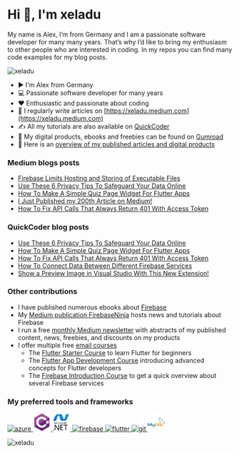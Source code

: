# Hi 👋, I'm xeladu

My name is Alex, I’m from Germany and I am a passionate software developer for many many years. That’s why I’d like to bring my enthusiasm to other people who are interested in coding. In my repos you can find many code examples for my blog posts.

<p align="left"> <img src="https://komarev.com/ghpvc/?username=xeladu&label=Profile%20views&color=44ff00&style=plastic" alt="xeladu" /> </p>

- ▶  I'm Alex from Germany
- 💻 Passionate software developer for many years
- ❤  Enthusiastic and passionate about coding
- 📝 I regularly write articles on [https://xeladu.medium.com](https://xeladu.medium.com)
- ✍ All my tutorials are also available on [QuickCoder](https://quickcoder.org)
- 🏬 My digital products, ebooks and freebies can be found on [Gumroad](https://xeladu.gumroad.com)
- 📙 Here is an [overview of my published articles and digital products](https://xeladu.medium.com/%E2%84%B9-xeladus-info-point-find-quickly-what-you-need-bbe620e97d8c)

### Medium blogs posts
<!-- BLOG-POST-LIST:START -->
- [Firebase Limits Hosting and Storing of Executable Files](https://medium.com/firebase-ninja/firebase-limits-hosting-and-storing-of-executable-files-f300541b7f41?source=rss-ae1e6291afc3------2)
- [Use These 6 Privacy Tips To Safeguard Your Data Online](https://levelup.gitconnected.com/use-these-6-privacy-tips-to-safeguard-your-data-online-d758dab449d3?source=rss-ae1e6291afc3------2)
- [How To Make A Simple Quiz Page Widget For Flutter Apps](https://levelup.gitconnected.com/how-to-make-a-simple-quiz-page-widget-for-flutter-apps-4cf579531df2?source=rss-ae1e6291afc3------2)
- [I Just Published my 200th Article on Medium!](https://xeladu.medium.com/i-just-published-my-200th-article-on-medium-a672786621ac?source=rss-ae1e6291afc3------2)
- [How To Fix API Calls That Always Return 401 With Access Token](https://xeladu.medium.com/how-to-fix-api-calls-that-always-return-401-with-access-token-7fb4beb99878?source=rss-ae1e6291afc3------2)
<!-- BLOG-POST-LIST:END -->

### QuickCoder blog posts
<!-- QC-BLOG-POST-LIST:START -->
- [Use These 6 Privacy Tips To Safeguard Your Data Online](https://quickcoder.org/six-privacy-tips-to-safeguard-your-data-online/?utm_source=rss&utm_medium=rss&utm_campaign=six-privacy-tips-to-safeguard-your-data-online)
- [How To Make A Simple Quiz Page Widget For Flutter Apps](https://quickcoder.org/how-to-make-a-simple-quiz-page-widget-for-flutter-apps/?utm_source=rss&utm_medium=rss&utm_campaign=how-to-make-a-simple-quiz-page-widget-for-flutter-apps)
- [How To Fix API Calls That Always Return 401 With Access Token](https://quickcoder.org/api-always-returns-401-when-using-an-access-token/?utm_source=rss&utm_medium=rss&utm_campaign=api-always-returns-401-when-using-an-access-token)
- [How To Connect Data Between Different Firebase Services](https://quickcoder.org/how-to-connect-data-between-different-firebase-services/?utm_source=rss&utm_medium=rss&utm_campaign=how-to-connect-data-between-different-firebase-services)
- [Show a Preview Image in Visual Studio With This New Extension!](https://quickcoder.org/vs-image-preview/?utm_source=rss&utm_medium=rss&utm_campaign=vs-image-preview)
<!-- QC-BLOG-POST-LIST:END -->

### Other contributions

- I have published numerous ebooks about [Firebase](https://xeladu.gumroad.com/?tags=firebase)
- My [Medium publication FirebaseNinja](https://medium.com/firebase-ninja) hosts news and tutorials about Firebase
- I run a free [monthly Medium newsletter](https://newsletter.quickcoder.org) with abstracts of my published content, news, freebies, and discounts on my products
- I offer multiple free [email courses](https://courses.quickcoder.org)
  - The [Flutter Starter Course](https://courses.quickcoder.org#flutterstarter) to learn Flutter for beginners
  - The [Flutter App Development Course](https://courses.quickcoder.org#flutterappdev) introducing advanced concepts for Flutter developers
  - The [Firebase Introduction Course](https://courses.quickcoder.org#firebaseintroduction) to get a quick overview about several Firebase services

### My preferred tools and frameworks
 <p>
  <a href="https://azure.microsoft.com/en-in/" target="_blank" rel="noreferrer"> <img src="https://www.vectorlogo.zone/logos/microsoft_azure/microsoft_azure-icon.svg" alt="azure" width="40" height="40"/> </a> 
  <a href="https://www.w3schools.com/cs/" target="_blank" rel="noreferrer"> <img src="https://raw.githubusercontent.com/devicons/devicon/master/icons/csharp/csharp-original.svg" alt="csharp" width="40" height="40"/> </a> 
  <a href="https://dotnet.microsoft.com/" target="_blank" rel="noreferrer"> <img src="https://raw.githubusercontent.com/devicons/devicon/master/icons/dot-net/dot-net-original-wordmark.svg" alt="dotnet" width="40" height="40"/> </a> 
  <a href="https://firebase.google.com/" target="_blank" rel="noreferrer"> <img src="https://www.vectorlogo.zone/logos/firebase/firebase-icon.svg" alt="firebase" width="40" height="40"/> </a> 
  <a href="https://flutter.dev" target="_blank" rel="noreferrer"> <img src="https://www.vectorlogo.zone/logos/flutterio/flutterio-icon.svg" alt="flutter" width="40" height="40"/> </a> 
  <a href="https://git-scm.com/" target="_blank" rel="noreferrer"> <img src="https://www.vectorlogo.zone/logos/git-scm/git-scm-icon.svg" alt="git" width="40" height="40"/> </a> 
  <a href="https://www.mysql.com/" target="_blank" rel="noreferrer"> <img src="https://raw.githubusercontent.com/devicons/devicon/master/icons/mysql/mysql-original-wordmark.svg" alt="mysql" width="40" height="40"/> </a> 
  </p>
  
  <p><img src="https://github-readme-stats.vercel.app/api/top-langs?username=xeladu&show_icons=true&theme=synthwave&locale=en&layout=compact" alt="xeladu" /></p>
